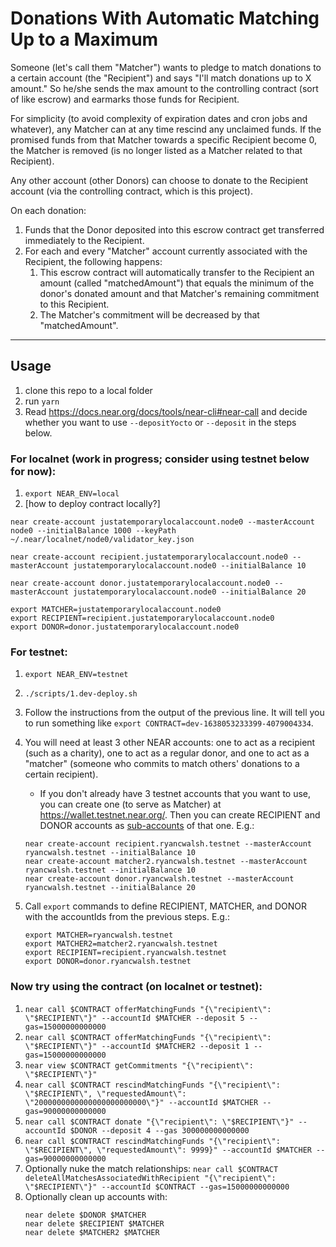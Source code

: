 # Donations With Automatic Matching Up to a Maximum

Someone (let's call them "Matcher") wants to pledge to match donations to a certain account (the "Recipient") and says "I'll match donations up to X amount." So he/she sends the max amount to the controlling contract (sort of like escrow) and earmarks those funds for Recipient.

For simplicity (to avoid complexity of expiration dates and cron jobs and whatever), any Matcher can at any time rescind any unclaimed funds. If the promised funds from that Matcher towards a specific Recipient become 0, the Matcher is removed (is no longer listed as a Matcher related to that Recipient).

Any other account (other Donors) can choose to donate to the Recipient account (via the controlling contract, which is this project).

On each donation:

1. Funds that the Donor deposited into this escrow contract get transferred immediately to the Recipient.
1. For each and every "Matcher" account currently associated with the Recipient, the following happens:
   1. This escrow contract will automatically transfer to the Recipient an amount (called "matchedAmount") that equals the minimum of the donor's donated amount and that Matcher's remaining commitment to this Recipient.
   1. The Matcher's commitment will be decreased by that "matchedAmount".

---

## Usage

1. clone this repo to a local folder
1. run `yarn`
1. Read https://docs.near.org/docs/tools/near-cli#near-call and decide whether you want to use `--depositYocto` or `--deposit` in the steps below.

### For localnet (work in progress; consider using testnet below for now):

1. `export NEAR_ENV=local`
1. [how to deploy contract locally?]

```
near create-account justatemporarylocalaccount.node0 --masterAccount node0 --initialBalance 1000 --keyPath ~/.near/localnet/node0/validator_key.json

near create-account recipient.justatemporarylocalaccount.node0 --masterAccount justatemporarylocalaccount.node0 --initialBalance 10

near create-account donor.justatemporarylocalaccount.node0 --masterAccount justatemporarylocalaccount.node0 --initialBalance 20

export MATCHER=justatemporarylocalaccount.node0
export RECIPIENT=recipient.justatemporarylocalaccount.node0
export DONOR=donor.justatemporarylocalaccount.node0
```

### For testnet:

1. `export NEAR_ENV=testnet`
1. `./scripts/1.dev-deploy.sh`
1. Follow the instructions from the output of the previous line. It will tell you to run something like `export CONTRACT=dev-1638053233399-4079004334`.
1. You will need at least 3 other NEAR accounts: one to act as a recipient (such as a charity), one to act as a regular donor, and one to act as a "matcher" (someone who commits to match others' donations to a certain recipient).

   - If you don't already have 3 testnet accounts that you want to use, you can create one (to serve as Matcher) at https://wallet.testnet.near.org/. Then you can create RECIPIENT and DONOR accounts as [sub-accounts](https://docs.near.org/docs/tools/near-cli#near-create-account) of that one. E.g.:

   ```
   near create-account recipient.ryancwalsh.testnet --masterAccount ryancwalsh.testnet --initialBalance 10
   near create-account matcher2.ryancwalsh.testnet --masterAccount ryancwalsh.testnet --initialBalance 10
   near create-account donor.ryancwalsh.testnet --masterAccount ryancwalsh.testnet --initialBalance 20
   ```

1. Call `export` commands to define RECIPIENT, MATCHER, and DONOR with the accountIds from the previous steps. E.g.:

   ```
   export MATCHER=ryancwalsh.testnet
   export MATCHER2=matcher2.ryancwalsh.testnet
   export RECIPIENT=recipient.ryancwalsh.testnet
   export DONOR=donor.ryancwalsh.testnet
   ```

### Now try using the contract (on localnet or testnet):

1. `near call $CONTRACT offerMatchingFunds "{\"recipient\": \"$RECIPIENT\"}" --accountId $MATCHER --deposit 5 --gas=15000000000000`
1. `near call $CONTRACT offerMatchingFunds "{\"recipient\": \"$RECIPIENT\"}" --accountId $MATCHER2 --deposit 1 --gas=15000000000000`
1. `near view $CONTRACT getCommitments "{\"recipient\": \"$RECIPIENT\"}"`
1. `near call $CONTRACT rescindMatchingFunds "{\"recipient\": \"$RECIPIENT\", \"requestedAmount\": \"2000000000000000000000000\"}" --accountId $MATCHER --gas=90000000000000`
1. `near call $CONTRACT donate "{\"recipient\": \"$RECIPIENT\"}" --accountId $DONOR --deposit 4 --gas 300000000000000`
1. `near call $CONTRACT rescindMatchingFunds "{\"recipient\": \"$RECIPIENT\", \"requestedAmount\": 9999}" --accountId $MATCHER --gas=90000000000000`
1. Optionally nuke the match relationships: `near call $CONTRACT deleteAllMatchesAssociatedWithRecipient "{\"recipient\": \"$RECIPIENT\"}" --accountId $CONTRACT --gas=15000000000000`
1. Optionally clean up accounts with:
   ```
   near delete $DONOR $MATCHER
   near delete $RECIPIENT $MATCHER
   near delete $MATCHER2 $MATCHER
   ```
